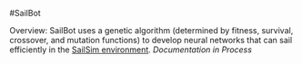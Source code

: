 #SailBot

Overview:  SailBot uses a genetic algorithm (determined by fitness, survival, crossover, and mutation functions) to develop neural networks that can sail efficiently in the [SailSim environment](https://github.com/rahil-p/SailSim).
*Documentation in Process*

